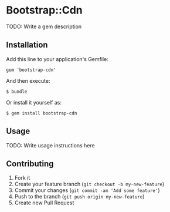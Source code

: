 # Bootstrap::Cdn

TODO: Write a gem description

## Installation

Add this line to your application's Gemfile:

    gem 'bootstrap-cdn'

And then execute:

    $ bundle

Or install it yourself as:

    $ gem install bootstrap-cdn

## Usage

TODO: Write usage instructions here

## Contributing

1. Fork it
2. Create your feature branch (`git checkout -b my-new-feature`)
3. Commit your changes (`git commit -am 'Add some feature'`)
4. Push to the branch (`git push origin my-new-feature`)
5. Create new Pull Request
